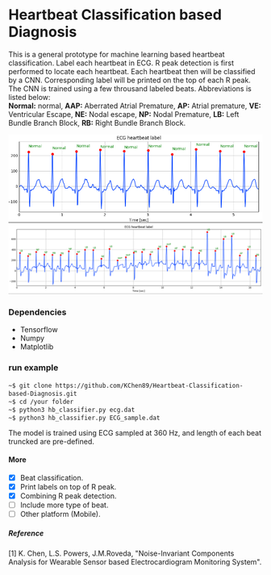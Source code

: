 # Heartbeat Classification based Diagnosis
This is a general prototype for machine learning based heartbeat classification. Label each heartbeat in ECG. R peak detection is first performed to locate each heartbeat. 
Each heartbeat then will be classified by a CNN. Corresponding label will be printed on the top of each R peak. 
The CNN is trained using a few throusand labeled beats. Abbreviations is listed below:<br/>
**Normal:** normal, **AAP:** Aberrated Atrial Premature, **AP:** Atrial premature, **VE:** Ventricular Escape, 
**NE:** Nodal escape, **NP:** Nodal Premature, **LB:** Left Bundle Branch Block, **RB:** Right Bundle Branch Block.<br/>

![Normal heartbeat example](screenshots/demo_normal.png)
![Abnormal heartbeat example](screenshots/demo_abnormal.png)

### Dependencies
- Tensorflow
- Numpy
- Matplotlib
### run example
```
~$ git clone https://github.com/KChen89/Heartbeat-Classification-based-Diagnosis.git
~$ cd /your folder
~$ python3 hb_classifier.py ecg.dat
~$ python3 hb_classifier.py ECG_sample.dat
```
The model is trained using ECG sampled at 360 Hz, and length of each beat truncked are pre-defined.

#### More
- [x] Beat classification.
- [x] Print labels on top of R peak.
- [x] Combining R peak detection.
- [ ] Include more type of beat.
- [ ] Other platform (Mobile).

##### Reference
[1] K. Chen, L.S. Powers, J.M.Roveda, "Noise-Invariant Components Analysis for Wearable Sensor based Electrocardiogram Monitoring System". <br/>
